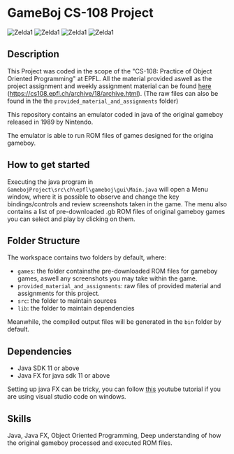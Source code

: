 # GameBoj CS-108 Project
![Zelda1](https://drive.google.com/uc?export=view&id=1MYt5oP9zW69jUZAFh_LgTtVS2EVQxWqs)
![Zelda1](https://drive.google.com/uc?export=view&id=1vAvzI1gYd5E-yJsc4VpZwHoiivpMeLPe)
![Zelda1](https://drive.google.com/uc?export=view&id=1gGgZv_KGPU2TCFhWwMYxjDciwbDu2wBp)
![Zelda1](https://drive.google.com/uc?export=view&id=1MWTy2bVdo3kf1GNh-0pYt0ccAY9OelBT)



## Description
This Project was coded in the scope of the "CS-108: Practice of Object Oriented Programming" at EPFL.
All the material provided aswell as the project assignment and weekly assignment material can be found [here](https://cs108.epfl.ch/archive/18/archive.html) (https://cs108.epfl.ch/archive/18/archive.html). (The raw files can also be found in the the `provided_material_and_assignments` folder)

This repository contains an emulator coded in java of the original gameboy released in 1989 by Nintendo.

The emulator is able to run ROM files of games designed for the origina gameboy.

## How to get started
Executing the java program in ```GamebojProject\src\ch\epfl\gameboj\gui\Main.java``` will open a Menu window, where it is possible to observe and change the key bindings/controls and review screenshots taken in the game.
The menu also contains a list of pre-downloaded .gb ROM files of original gameboy games you can select and play by clicking on them.

## Folder Structure

The workspace contains two folders by default, where:

- `games`: the folder containsthe pre-downloaded ROM files for gameboy games, aswell any screenshots you may take within the game.
- `provided_material_and_assignments`: raw files of provided material and assignments for this project.
- `src`: the folder to maintain sources
- `lib`: the folder to maintain dependencies

Meanwhile, the compiled output files will be generated in the `bin` folder by default.

## Dependencies
- Java SDK 11 or above
- Java FX for java sdk 11 or above

Setting up java FX can be tricky, you can follow [this](https://www.youtube.com/watch?v=H67COH9F718&t=317s) youtube tutorial if you are using visual studio code on windows.

## Skills
Java, Java FX, Object Oriented Programming, Deep understanding of how the original gameboy processed and executed ROM files.
